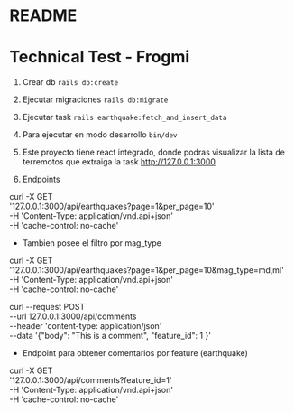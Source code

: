 # README

# Technical Test - Frogmi
1. Crear db ```rails db:create```
2. Ejecutar migraciones ```rails db:migrate```
3. Ejecutar task ```rails earthquake:fetch_and_insert_data```
4. Para ejecutar en modo desarrollo ```bin/dev```

5. Este proyecto tiene react integrado, donde podras visualizar la lista de terremotos que extraiga la task http://127.0.0.1:3000
6. Endpoints

curl -X GET \
'127.0.0.1:3000/api/earthquakes?page=1&per_page=10' \
-H 'Content-Type: application/vnd.api+json' \
-H 'cache-control: no-cache'

- Tambien posee el filtro por mag_type

curl -X GET \
'127.0.0.1:3000/api/earthquakes?page=1&per_page=10&mag_type=md,ml' \
-H 'Content-Type: application/vnd.api+json' \
-H 'cache-control: no-cache'

curl --request POST \
--url 127.0.0.1:3000/api/comments \
--header 'content-type: application/json' \
--data '{"body": "This is a comment", "feature_id": 1 }'

- Endpoint para obtener comentarios por feature (earthquake)

curl -X GET \
'127.0.0.1:3000/api/comments?feature_id=1' \
-H 'Content-Type: application/vnd.api+json' \
-H 'cache-control: no-cache'

